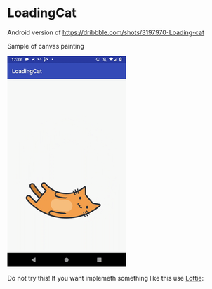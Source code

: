 # LoadingCat
Android version of 
https://dribbble.com/shots/3197970-Loading-cat

Sample of canvas painting

![](preview/LoadingCatPreview.gif)

Do not try this!
If you want implemeth something like this use [Lottie](https://airbnb.design/lottie/):


